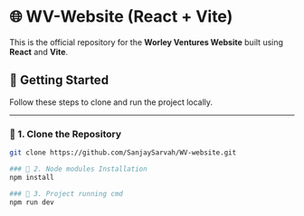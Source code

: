# 🌐 WV-Website (React + Vite)

This is the official repository for the **Worley Ventures Website** built using **React** and **Vite**.

## 🚀 Getting Started

Follow these steps to clone and run the project locally.

---

### 🔗 1. Clone the Repository

```bash
git clone https://github.com/SanjaySarvah/WV-website.git

### 🔗 2. Node modules Installation
npm install

### 🔗 3. Project running cmd
npm run dev

